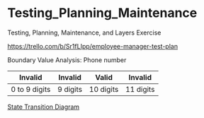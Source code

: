 # Testing_Planning_Maintenance
Testing, Planning, Maintenance, and Layers Exercise

https://trello.com/b/Sr1fLIpp/employee-manager-test-plan

Boundary Value Analysis: Phone number


|Invalid|Invalid|Valid|Invalid|
|---|---|---|---|
|0 to 9 digits |9 digits |10 digits |11 digits|

[State Transition Diagram](https://github.com/atchafalaya/Testing_Planning_Maintenance/blob/main/State_Transition_Diagram.png)

